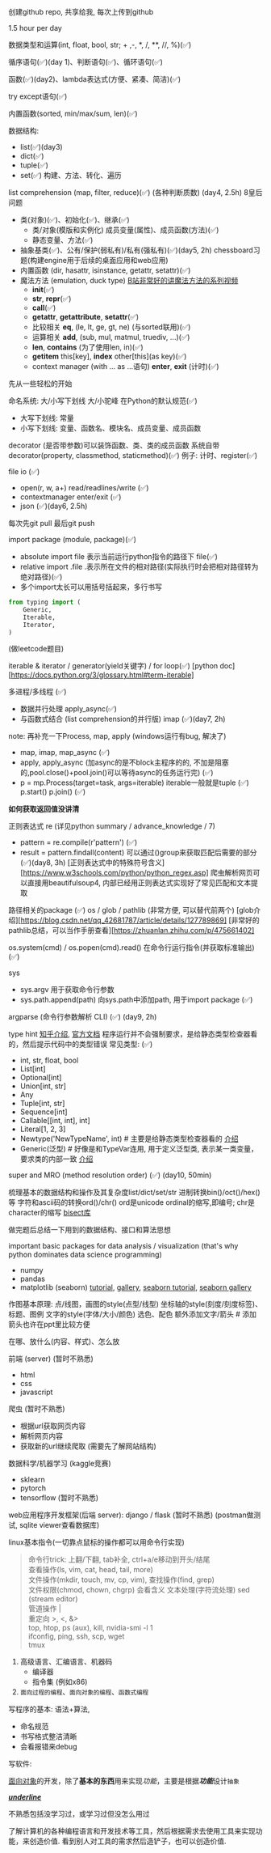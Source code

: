 创建github repo, 共享给我, 每次上传到github

1.5 hour per day

数据类型和运算(int, float, bool, str; + ,-, *, /, **, //, %)(✅)

循序语句(✅)(day 1)、判断语句(✅)、循环语句(✅)   

函数(✅)(day2)、lambda表达式(方便、紧凑、简洁)(✅)

try except语句(✅)

内置函数(sorted, min/max/sum, len)(✅)


数据结构: 
- list(✅)(day3)
- dict(✅)
- tuple(✅)
- set(✅)
构建、方法、转化、遍历   

list comprehension (map, filter, reduce)(✅) (各种判断质数) (day4, 2.5h)
8皇后问题


* 类(对象)(✅)、初始化(✅)、继承(✅)
  * 类/对象(模版和实例化) 成员变量(属性)、成员函数(方法)(✅)
  * 静态变量、方法(✅)
* 抽象基类(✅)、公有/保护(弱私有)/私有(强私有)(✅)(day5, 2h) chessboard习题(构建engine用于后续的桌面应用和web应用)
* 内置函数 (dir, hasattr, isinstance, getattr, setattr)(✅)
* 魔法方法  (emulation, duck type) [B站非常好的讲魔法方法的系列视频][magic_method_bili]
  * __init__(✅)
  * __str__, __repr__(✅)
  * __call__(✅)
  * __getattr__, __getattribute__, __setattr__(✅)
  * 比较相关 __eq__, (le, lt, ge, gt, ne) (与sorted联用)(✅)
  * 运算相关 __add__, (sub, mul, matmul, truediv, ...)(✅)
  * __len__, __contains__ (为了使用len, in)(✅)
  * __getitem__ this[key], __index__ other[this](as key)(✅)
  * context manager (with ... as ...语句) __enter__, __exit__ (计时)(✅)

先从一些轻松的开始 

命名系统: 大/小写下划线 大/小驼峰 在Python的默认规范(✅)
* 大写下划线: 常量
* 小写下划线: 变量、函数名、模块名、成员变量、成员函数

decorator (是否带参数)可以装饰函数、类、类的成员函数  系统自带decorator(property, classmethod, staticmethod)(✅)
例子: 计时、register(✅)

file io (✅)
* open(r, w, a+) read/readlines/write (✅)
* contextmanager enter/exit (✅)
* json (✅)(day6, 2.5h)

每次先git pull 
最后git push

import package (module, package)(✅)
* absolute import file 表示当前运行python指令的路径下 file(✅)
* relative import .file .表示所在文件的相对路径(实际执行时会把相对路径转为绝对路径)(✅)
* 多个import太长可以用括号括起来，多行书写
``` python
from typing import (
    Generic,
    Iterable,
    Iterator,
)
```

(做leetcode题目)

iterable & iterator / generator(yield关键字) / for loop(✅)
[python doc][https://docs.python.org/3/glossary.html#term-iterable]


多进程/多线程 (✅)
* 数据并行处理 apply_async(✅) 
* 与函数式结合 (list comprehension的并行版) imap (✅)(day7, 2h) 

note: 再补充一下Process, map, apply (windows运行有bug, 解决了)
* map, imap, map_async (✅)
* apply, apply_async  (加async的是不block主程序的的, 不加是阻塞的,pool.close()+pool.join()可以等待async的任务运行完) (✅)
* p = mp.Process(target=task, args=iterable) iterable一般就是tuple (✅)
p.start() p.join() (✅)

**如何获取返回值没讲清**

正则表达式 re (详见python summary / advance_knowledge / 7)
* pattern = re.compile(r'pattern') (✅)
* result = pattern.findall(content) 可以通过()group来获取匹配后需要的部分 (✅)(day8, 3h)
[正则表达式中的特殊符号含义][https://www.w3schools.com/python/python_regex.asp] 
爬虫解析网页可以直接用beautifulsoup4, 内部已经用正则表达式实现好了常见匹配和文本提取

路径相关的package (✅)
os / glob / pathlib (非常方便, 可以替代前两个)
[glob介绍][https://blog.csdn.net/qq_42681787/article/details/127789869]
[非常好的pathlib总结，可以当作手册查看][https://zhuanlan.zhihu.com/p/475661402]

os.system(cmd) / os.popen(cmd).read() 在命令行运行指令(并获取标准输出) (✅)

sys
* sys.argv 用于获取命令行参数
* sys.path.append(path) 向sys.path中添加path, 用于import package (✅)

argparse (命令行参数解析 CLI) (✅) (day9, 2h)

type hint [知乎介绍](https://zhuanlan.zhihu.com/p/637347770), [官方文档](https://peps.python.org/pep-0484/) 程序运行并不会强制要求，是给静态类型检查器看的，然后提示代码中的类型错误
常见类型:  (✅) 
* int, str, float, bool
* List[int]
* Optional[int]
* Union[int, str]
* Any
* Tuple[int, str]
* Sequence[int]
* Callable[[int, int], int]
* Literal[1, 2, 3]
* Newtype('NewTypeName', int) # 主要是给静态类型检查器看的 [介绍](http://www.manongjc.com/detail/60-ncokloueevpddvk.html)
* Generic(泛型) # 好像是和TypeVar连用, 用于定义泛型类, 表示某一类变量，要求类的内部一致 [介绍](https://stackoverflow.com/questions/58755948/what-is-the-difference-between-typevar-and-newtype)
  
super and MRO (method resolution order)  (✅)  (day10, 50min)

梳理基本的数据结构和操作及其复杂度list/dict/set/str
进制转换bin()/oct()/hex()等
字符和ascii码的转换ord()/chr() ord是unicode ordinal的缩写,即编号; chr是character的缩写
[bisect库](https://blog.csdn.net/weixin_43955170/article/details/119085829)

做完题后总结一下用到的数据结构、接口和算法思想

important basic packages for data analysis / visualization (that's why python dominates data science programming)
* numpy 
* pandas 
* matplotlib (seaborn) [tutorial](https://matplotlib.org/stable/tutorials/index.html#tutorials), [gallery](https://matplotlib.org/stable/gallery/), [seaborn tutorial](https://seaborn.pydata.org/tutorial/distributions.html), [seaborn gallery](https://seaborn.pydata.org/examples/index.html)

作图基本原理:
点/线图，画图的style(点型/线型)
坐标轴的style(刻度/刻度标签)、标题、图例
文字的style(字体/大小/颜色)
选色、配色
额外添加文字/箭头   # 添加箭头也许在ppt里比较方便

在哪、放什么(内容、样式)、怎么放


前端 (server) (暂时不熟悉)
* html
* css
* javascript

爬虫 (暂时不熟悉)
* 根据url获取网页内容
* 解析网页内容
* 获取新的url继续爬取 (需要先了解网站结构)

数据科学/机器学习 (kaggle竞赛)
* sklearn
* pytorch
* tensorflow (暂时不熟悉)

web应用程序开发框架(后端 server): django / flask (暂时不熟悉) (postman做测试, sqlite viewer查看数据库)

linux基本指令(一切靠点鼠标的操作都可以用命令行实现)
> 命令行trick: 上翻/下翻, tab补全, ctrl+a/e移动到开头/结尾    
> 查看操作(ls, vim, cat, head, tail, more)   
> 文件操作(mkdir, touch, mv, cp, vim), 查找操作(find, grep)  
> 文件权限(chmod, chown, chgrp) 会看含义 
> 文本处理(字符流处理) sed (stream editor)    
> 管道操作 |   
> 重定向 >, <, &>     
> top, htop, ps (aux), kill, nvidia-smi -l 1   
> ifconfig, ping, ssh, scp, wget     
> tmux   

1. 高级语言、汇编语言、机器码
    * 编译器
    * 指令集 (例如x86)
2. `面向过程的编程`、``面向对象的编程``、```函数式编程```

写程序的基本: 语法+算法, 
* 命名规范
* 书写格式整洁清晰
* 会看报错来debug

写软件: 

[面向对象][website]的开发，除了**基本的东西**用来实现*功能*，主要是根据***功能***设计`抽象`

[website]: https://baike.baidu.com/item/%E9%9D%A2%E5%90%91%E5%AF%B9%E8%B1%A1/2262089?fr=aladdin
[magic_method_bili]: https://www.bilibili.com/video/BV1b84y1e7hG/?spm_id_from=333.788&vd_source=2e11bf5777ff070409e5bbf74862f555
<u>***underline***</u>

不熟悉包括没学习过，或学习过但没怎么用过

了解计算机的各种编程语言和开发技术等工具，然后根据需求去使用工具来实现功能，来创造价值. 看到别人对工具的需求然后造铲子，也可以创造价值.



